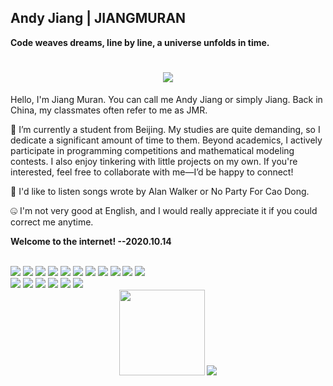 ## Andy Jiang | JIANGMURAN
**Code weaves dreams, line by line, a universe unfolds in time.**
<h1 align="center">
  <img src="https://readme-typing-svg.herokuapp.com/?lines=天空属于哈夫克!&center=true&size=27&color=ffffff"> 
  <br/>
</h1>
Hello, I'm Jiang Muran. You can call me Andy Jiang or simply Jiang. Back in China, my classmates often refer to me as JMR.

🌱 I’m currently a student from Beijing. My studies are quite demanding, so I dedicate a significant amount of time to them. Beyond academics, I actively participate in programming competitions and mathematical modeling contests. I also enjoy tinkering with little projects on my own. If you're interested, feel free to collaborate with me—I’d be happy to connect!

🎵 I'd like to listen songs wrote by Alan Walker or No Party For Cao Dong.

🤐 I'm not very good at English, and I would really appreciate it if you could correct me anytime.

**Welcome to the internet! --2020.10.14**
<!-- 高质量小徽章图标 https://img.shields.io -->
<span> 
  <br>
  <img src="https://img.shields.io/badge/-CSharp-d0de31?style=flat-square&logo=.NET" />
  <img src="https://img.shields.io/badge/-Java-81a6de?style=flat-square&logo=Icinga" />
  <img src="https://img.shields.io/badge/-TypeScript-9f71de?style=flat-square&logo=TypeScript" />
  <img src="https://img.shields.io/badge/-Docker-de97aa?style=flat-square&logo=Docker" />
  <img src="https://img.shields.io/badge/-Python-1bde2b?style=flat-square&logo=Python" />
  <img src="https://img.shields.io/badge/-HTML5-E34F26?style=flat-square&logo=html5&logoColor=white" /> 
  <img src="https://img.shields.io/badge/-CSS3-1572B6?style=flat-square&logo=css3" /> 
  <img src="https://img.shields.io/badge/-JavaScript-oringe?style=flat-square&logo=javascript" /> 
  <img src="https://img.shields.io/badge/-Shell-717f32?style=flat-square&logo=shell" /> 
  <img src="https://img.shields.io/badge/-Vue-13b1d5?style=flat-square&logo=vue.js" /> 
  <img src="https://img.shields.io/badge/-React-bcb3d5?style=flat-square&logo=react" /> 
  <br/>
  <img src="https://img.shields.io/badge/-Vscode-2e7f20?style=flat-square&logo=visualstudiocode" /> 
  <img src="https://img.shields.io/badge/-IDEA-4c5e7f?style=flat-square&logo=intellijidea" /> 
  <img src="https://img.shields.io/badge/-Rider-5e7f5d?style=flat-square&logo=rider" /> 
  <img src="https://img.shields.io/badge/-VS-2e7f20?style=flat-square&logo=visualstudio" /> 
  <img src="https://img.shields.io/badge/-WebStorm-7f122f?style=flat-square&logo=webstorm" />
  <img src="https://img.shields.io/badge/-PyCharm-473e7f?style=flat-square&logo=pycharm" />
</span>

<div align="center"> 
  <!-- GitHub Stats Card（GitHub 统计卡片）https://github.com/anuraghazra/github-readme-stats -->
  <img height="137px" src="https://github-readme-stats.vercel.app/api?username=XiaoCaoAskedForHelp&hide_title=true&hide_border=true&show_icons=trueline_height=21&text_color=000&icon_color=000&bg_color=0,ea6161,ffc64d,fffc4d,52fa5a&theme=graywhite" /> 
  <!-- Most used languages（GitHub 使用语言统计）https://github.com/anuraghazra/github-readme-stats -->
  <img src="https://github-readme-stats.vercel.app/api/top-langs/?username=XiaoCaoAskedForHelp&hide_title=true&hide_border=true&layout=compact&langs_count=6&text_color=000&icon_color=fff&bg_color=0,52fa5a,4dfcff,c64dff&theme=graywhite" />
</div>
